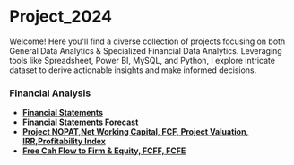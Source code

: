 # Project_2024
Welcome! Here you'll find a diverse collection of projects focusing on both General Data Analytics &amp; Specialized Financial Data Analytics. Leveraging tools like Spreadsheet, Power BI, MySQL, and Python, I explore intricate dataset to derive actionable insights and make informed decisions. 

### Financial Analysis
- **[Financial Statements](https://github.com/iamrgyan/Project_2024/blob/main/Candle%20Hut_Financial_Statement.xlsx)**
- **[Financial Statements Forecast](https://github.com/iamrgyan/Project_2024/blob/main/BN%20Solutions%20Financial%20Statement%20Forecast.xlsx)**
- **[Project NOPAT,Net Working Capital, FCF, Project Valuation, IRR,Profitability Index](https://github.com/iamrgyan/Project_2024/blob/main/ABP%20Buildcon%20NOPAT_FCF_Project%20Valuation.xlsx)**
- **[Free Cah Flow to Firm & Equity, FCFF, FCFE](https://github.com/iamrgyan/Project_2024/blob/main/SNC%20Limited%20FCFF%20%26%20FCFE.xlsx)**
